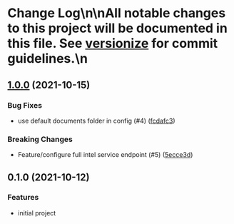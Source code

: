 # Change Log\n\nAll notable changes to this project will be documented in this file. See [versionize](https://github.com/saintedlama/versionize) for commit guidelines.\n
<a name="1.0.0"></a>
## [1.0.0](https://www.github.com/agelito/wimp-intellog/releases/tag/v1.0.0) (2021-10-15)

### Bug Fixes

* use default documents folder in config (#4) ([fcdafc3](https://www.github.com/agelito/wimp-intellog/commit/fcdafc3eb0dee8c706f9a12e47a854b32a269310))

### Breaking Changes

* Feature/configure full intel service endpoint (#5) ([5ecce3d](https://www.github.com/agelito/wimp-intellog/commit/5ecce3da83bf903acfc158aad6b2ce465c4ce810))

<a name="0.1.0"></a>
## 0.1.0 (2021-10-12)

### Features

* initial project

